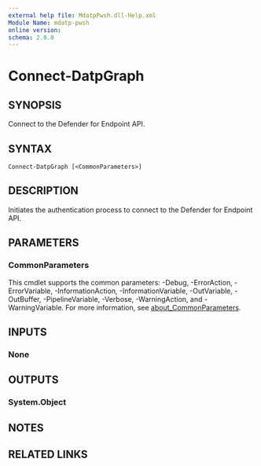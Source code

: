 ```yaml
---
external help file: MdatpPwsh.dll-Help.xml
Module Name: mdatp-pwsh
online version:
schema: 2.0.0
---
```


# Connect-DatpGraph

## SYNOPSIS
Connect to the Defender for Endpoint API.

## SYNTAX

```
Connect-DatpGraph [<CommonParameters>]
```

## DESCRIPTION
Initiates the authentication process to connect to the Defender for Endpoint API.

## PARAMETERS

### CommonParameters
This cmdlet supports the common parameters: -Debug, -ErrorAction, -ErrorVariable, -InformationAction, -InformationVariable, -OutVariable, -OutBuffer, -PipelineVariable, -Verbose, -WarningAction, and -WarningVariable. For more information, see [about_CommonParameters](http://go.microsoft.com/fwlink/?LinkID=113216).

## INPUTS

### None

## OUTPUTS

### System.Object
## NOTES

## RELATED LINKS

